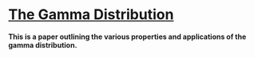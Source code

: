 # [The Gamma Distribution](https://github.com/etiennecollin/gamma-distribution/blob/main/LaTeX%20Document/The_gamma_distribution.pdf)

**This is a paper outlining the various properties and applications of the gamma distribution.**
